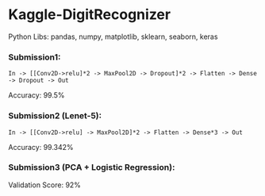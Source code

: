 
# Kaggle-DigitRecognizer

Python Libs: pandas, numpy, matplotlib, sklearn, seaborn, keras

### Submission1:
```
In -> [[Conv2D->relu]*2 -> MaxPool2D -> Dropout]*2 -> Flatten -> Dense -> Dropout -> Out
```
Accuracy: 99.5%

### Submission2 (Lenet-5):
```
In -> [[Conv2D->relu] -> MaxPool2D]*2 -> Flatten -> Dense*3 -> Out
```
Accuracy: 99.342%

### Submission3 (PCA + Logistic Regression):
Validation Score: 92%
